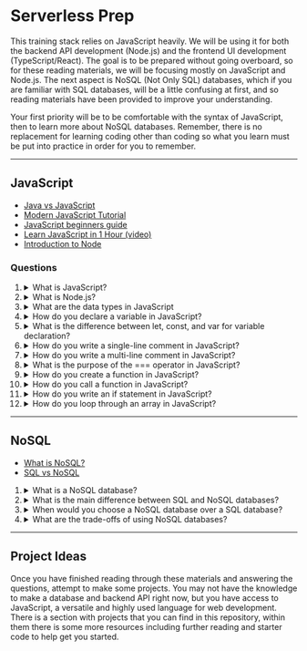 # Serverless Prep

This training stack relies on JavaScript heavily. We will be using it for both the backend API development (Node.js) and the frontend UI development (TypeScript/React). The goal is to be prepared without going overboard, so for these reading materials, we will be focusing mostly on JavaScript and Node.js. The next aspect is NoSQL (Not Only SQL) databases, which if you are familiar with SQL databases, will be a little confusing at first, and so reading materials have been provided to improve your understanding.

Your first priority will be to be comfortable with the syntax of JavaScript, then to learn more about NoSQL databases. Remember, there is no replacement for learning coding other than coding so what you learn must be put into practice in order for you to remember.

---

## JavaScript

- [Java vs JavaScript](https://www.codecademy.com/resources/blog/java-vs-javascript/)
- [Modern JavaScript Tutorial](https://javascript.info)
- [JavaScript beginners guide](https://developer.mozilla.org/en-US/docs/Web/JavaScript/Guide)
- [Learn JavaScript in 1 Hour (video)](https://youtu.be/W6NZfCO5SIk)
- [Introduction to Node](https://nodejs.dev/en/learn/)

### Questions
<ol>
<li>
    <details>
    <summary>What is JavaScript?</summary>
    JavaScript is a high-level, interpreted programming language primarily used for adding interactivity to websites by enabling client-side scripting.
    </details>
</li>

<li>
    <details>
    <summary>What is Node.js?</summary>
    Node.js is a JavaScript runtime that allows you to execute JavaScript code on the server-side, outside of a web browser. It's designed to be efficient and asynchronous, making it suitable for building scalable network applications.
    </details>
</li>

<li>
    <details>
    <summary>What are the data types in JavaScript</summary>
    Number, BigInt, String, Boolean, Undefined, Null, Object, and Symbol.
    </details>
</li>

<li>
    <details>
    <summary>How do you declare a variable in JavaScript?</summary>
    You can declare a variable using the var, let, or const keyword. For example: var x;, let y;, const z;.
    </details>
</li>

<li>
    <details>
    <summary>What is the difference between let, const, and var for variable declaration?</summary>
    <ul>
        <li>var has function scope and can be re-declared within the same scope.</li>
        <li>let and const have block scope and cannot be re-declared within the same scope.</li>
        <li>const additionally cannot be reassigned after declaration.</li>
    </ul>
    </details>
</li>

<li>
    <details>
    <summary>How do you write a single-line comment in JavaScript?</summary>
    Use `//` to write a single-line comment. For example: 

    ```javascript
    // This is a comment.
    ```

    </details>
</li>

<li>
    <details>
    <summary>How do you write a multi-line comment in JavaScript?</summary>
    Use /* to start and */ to end a multi-line comment. For example:

    ```javascript
    /*
    This is a
    multi-line
    comment.
    */
    ```

    </details>
</li>

<li>
    <details>
    <summary>What is the purpose of the === operator in JavaScript?</summary>
    The `===` operator is used for strict equality comparison. It compares both value and type of the operands.
    </details>
</li>

<li>
    <details>
    <summary>How do you create a function in JavaScript?</summary>
    You can create a function using the function keyword. For example:

    ```javascript
    function myFunction() {
        // Function body
    }
    ```

    </details>
</li>

<li>
    <details>
    <summary>How do you call a function in JavaScript?</summary>
    To call a function, use its name followed by parentheses. For example: `myFunction()`;
    </details>
</li>

<li>
    <details>
    <summary>How do you write an if statement in JavaScript?</summary>
    You can write an if statement like this:

    ```javascript
    if (condition) {
        // Code to execute if condition is true
    }

    ```

    </details>
</li>

<li>
    <details>
    <summary>How do you loop through an array in JavaScript?</summary>
    You can use a for loop or a forEach method to loop through an array. For example:

    Using a for loop:

    ```javascript
    for (let i = 0; i < array.length; i++) {
        // Code using array[i]
    }
    ```

    Using forEach:

    ```javascript
    array.forEach(function(item) {
        // Code using item
    });
    ```

    </details>
</li>

</ol>

---

## NoSQL

- [What is NoSQL?](https://www.geeksforgeeks.org/introduction-to-nosql/)
- [SQL vs NoSQL](https://www.ibm.com/blog/sql-vs-nosql/)

<ol>
<li>
    <details>
    <summary>What is a NoSQL database?</summary>
    A NoSQL (Not Only SQL) database is a type of database that provides a flexible and schema-less data model. It's designed to handle large amounts of unstructured or semi-structured data and offers high scalability and performance.
    </details>
</li>

<li>
    <details>
    <summary>What is the main difference between SQL and NoSQL databases?</summary>
    The main difference lies in the data model and querying approach. SQL databases use a structured, tabular data model and SQL (Structured Query Language) for querying. NoSQL databases use various data models (document, key-value, etc.) and offer different query languages or APIs tailored to their data models.
    </details>
</li>

<li>
    <details>
    <summary>When would you choose a NoSQL database over a SQL database?</summary>
    You might choose a NoSQL database when:
    <ul>
        <li>Dealing with large volumes of unstructured data</li>
        <li>Needing horizontal scalability (adding more servers to accommodate load)</li>
        <li>Seeking flexibility to evolve the data model as requirements change</li>
        <li>Prioritizing high availability and fault tolerance</li>
    </ul>
    </details>
</li>

<li>
    <details>
    <summary>What are the trade-offs of using NoSQL databases?</summary>
    While NoSQL databases offer advantages like scalability and flexibility, they also have trade-offs:
    <ul>
        <li>Lack of ACID transactions in some cases (though some NoSQL databases provide eventual consistency)</li>
        <li>Potential data consistency challenges in distributed environments</li>
        <li>Less mature ecosystem compared to traditional SQL databases</li>
    </ul>
    </details>
</li>

</ol>

---

## Project Ideas

Once you have finished reading through these materials and answering the questions, attempt to make some projects. You may not have the knowledge to make a database and backend API right now, but you have access to JavaScript, a versatile and highly used language for web development. There is a section with projects that you can find in this repository, within them there is some more resources including further reading and starter code to help get you started.
